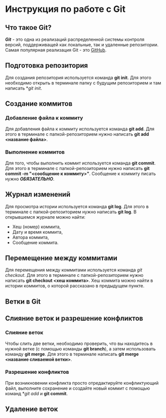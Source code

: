 # Инструкция по работе с Git

## Что такое Git?

***Git*** - это одна из реализаций распределенной системы контроля версий, поддерживащей как локальные, так и удаленные репозитории. Самая популярная реализация Git - это [GitHub](https://github.com/).

## Подготовка репозитория

Для создания репозитория используется команда **git init**. Для этого необходимо открыть в терминале папку с будущим репозиторием и там написать **git init*.

## Создание коммитов

### Добавление файла к коммиту

Для добавления файла к коммиту используется команда **git add**. Для этого в терминале с папкой-репозиторием нужно написать **git add <название файла>**.

### Выполнение коммитов

Для того, чтобы выполнить коммит используется команда **git commit**. Для этого в терминале с папкой-репозиторием нужно написать **git commit -m "<сообщение к коммиту>"**. Сообщение к коммиту писать нужно ***ОБЯЗАТЕЛЬНО***.

## Журнал изменений

Для просмотра истории используется команда **git log**. Для этого в терминале с папкой-репозиторием нужно написать **git log**. В открывшемся журнале можно найти:
* Хеш (номер) коммита,
* Дату и время коммита,
* Автора коммита,
* Сообщение коммита.

## Перемещение между коммитами

Для перемещения между коммитами используется команда *git checkout*. Для этого в терминале с папкой-репозиторием нужно написать **git checkout <хеш коммита>**. Хеш коммита можно найти в истории коммитов, о которой рассказано в предыдущем пункте.

## Ветки в Git

## Слияние веток и разрешение конфликтов
### Слияние веток

Чтобы слить две ветки, необходимо проверить, что вы находитесь в нужной ветке (с помощью команды **git branch**), а затем использовать команду **git merge**. Для этого в терминале написать **git merge <название сливаемой ветки>**.

### Разрешение конфликтов
При возникновении конфликта просто отредактируйте конфликтующий файл, выполните сохранение и создайте новый коммит с помощью команд **git add* и **git commit**.

## Удаление веток